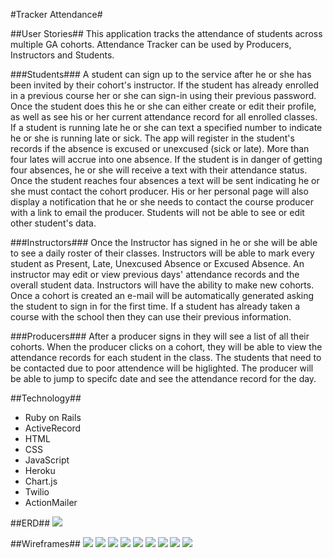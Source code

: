 #Tracker Attendance#

##User Stories##
This application tracks the attendance of students across multiple GA cohorts.  Attendance Tracker can be used by Producers, Instructors and Students.  

###Students###
A student can sign up to the service after he or she has been invited by their cohort's instructor.  If the student has already enrolled in a previous course her or she can sign-in using their previous password.  Once the student does this he or she can either create or edit their profile, as well as see his or her current attendance record for all enrolled classes.  If a student is running late he or she can text a specified number to indicate he or she is running late or sick.  The app will register in the student's records if the absence is excused or unexcused (sick or late).   More than four lates will accrue into one absence. If the student is in danger of getting four absences, he or she will receive a text with their attendance status.  Once the student reaches four absences a text will be sent indicating he or she must contact the cohort producer.  His or her personal page will also display a notification that he or she needs to contact the course producer with a link to email the producer. Students will not be able to see or edit other student's data.

###Instructors###
Once the Instructor has signed in he or she will be able to see a daily roster of their classes. Instructors will be able to mark every student as Present, Late, Unexcused Absence or Excused Absence.  An instructor may edit or view previous days' attendance records and the overall student data.  Instructors will have the ability to make new cohorts.  Once a cohort is created an e-mail will be automatically generated asking the student to sign in for the first time.  If a student has already taken a course with the school then they can use their previous information.

###Producers###
After a producer signs in they will see a list of all their cohorts. When the producer clicks on a cohort, they will be able to view the attendance records for each student in the class.  The students that need to be contacted due to poor attendence will be higlighted. The producer will be able to jump to specifc date and see the attendance record for the day.

##Technology##
- Ruby on Rails
- ActiveRecord
- HTML
- CSS
- JavaScript
- Heroku
- Chart.js
- Twilio
- ActionMailer

##ERD##
![](../ERD.png)

##Wireframes##
![](wireframes/sign_in.jpg)
![](wireframes/cohorts_page.jpg)
![](wireframes/specific_cohort_page_one.jpg)
![](wireframes/specific_cohort_page_two.jpg)
![](wireframes/specific_cohort_add_specifc_day.jpg)
![](wireframes/specific_cohort_on_specifc_day_page_one.jpg)
![](wireframes/specific_cohort_on_specifc_day_page_two.jpg)
![](wireframes/specific_student_page_one.jpg)
![](wireframes/specific_student_page_two.jpg)









